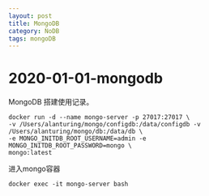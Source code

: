 ```yaml
---
layout: post
title: MongoDB
category: NoDB
tags: mongoDB
---
```


# 2020-01-01-mongodb

MongoDB 搭建使用记录。

```text
docker run -d --name mongo-server -p 27017:27017 \
-v /Users/alanturing/mongo/configdb:/data/configdb -v /Users/alanturing/mongo/db:/data/db \
-e MONGO_INITDB_ROOT_USERNAME=admin -e MONGO_INITDB_ROOT_PASSWORD=mongo \
mongo:latest
```

进入mongo容器

```text
docker exec -it mongo-server bash
```

